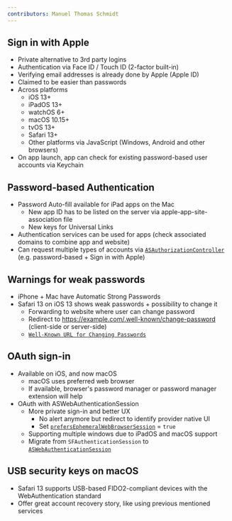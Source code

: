 ```yaml
---
contributors: Manuel Thomas Schmidt
---
```


## Sign in with Apple

- Private alternative to 3rd party logins
- Authentication via Face ID / Touch ID (2-factor built-in)
- Verifying email addresses is already done by Apple (Apple ID)
- Claimed to be easier than passwords
- Across platforms
  - iOS 13+
  - iPadOS 13+
  - watchOS 6+
  - macOS 10.15+
  - tvOS 13+
  - Safari 13+
  - Other platforms via JavaScript (Windows, Android and other browsers)
- On app launch, app can check for existing password-based user accounts via Keychain

## Password-based Authentication

- Password Auto-fill available for iPad apps on the Mac
  - New app ID has to be listed on the server via apple-app-site-association file
  - New keys for Universal Links
- Authentication services can be used for apps (check associated domains to combine app and website)
- Can request multiple types of accounts via [`ASAuthorizationController`][ASAuthorizationController] (e.g. password-based + Sign in with Apple)

## Warnings for weak passwords

- iPhone + Mac have Automatic Strong Passwords
- Safari 13 on iOS 13 shows weak passwords + possibility to change it
  - Forwarding to website where user can change password
  - Redirect to https://example.com/.well-known/change-password (client-side or server-side)
  - [`Well-Known URL for Changing Passwords`][well-known-url]
  
## OAuth sign-in
  
- Available on iOS, and now macOS
  - macOS uses preferred web browser
  - If available, browser's password manager or password manager extension will help
- OAuth with ASWebAuthenticationSession
  - More private sign-in and better UX
    - No alert anymore but redirect to identify provider native UI
    - Set [`prefersEphemeralWebBrowserSession`][prefersEphemeralWebBrowserSession] = `true`
  - Supporting multiple windows due to iPadOS and macOS support
  - Migrate from `SFAuthenticationSession` to [`ASWebAuthenticationSession`][ASWebAuthenticationSession]
  
## USB security keys on macOS

- Safari 13 supports USB-based FIDO2-compliant devices with the WebAuthentication standard
- Offer great account recovery story, like using previous mentioned services

[ASAuthorizationController]: https://developer.apple.com/documentation/authenticationservices/asauthorizationcontroller
[well-known-url]: https://wicg.github.io/change-password-url/
[prefersEphemeralWebBrowserSession]: https://developer.apple.com/documentation/authenticationservices/aswebauthenticationsession/3237231-prefersephemeralwebbrowsersessio
[ASWebAuthenticationSession]: https://developer.apple.com/documentation/authenticationservices/aswebauthenticationsession
